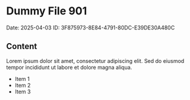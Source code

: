 # Dummy File 901

Date: 2025-04-03
ID: 3F875973-8E84-4791-80DC-E39DE30A480C

## Content

Lorem ipsum dolor sit amet, consectetur adipiscing elit.
Sed do eiusmod tempor incididunt ut labore et dolore magna aliqua.

* Item 1
* Item 2
* Item 3
